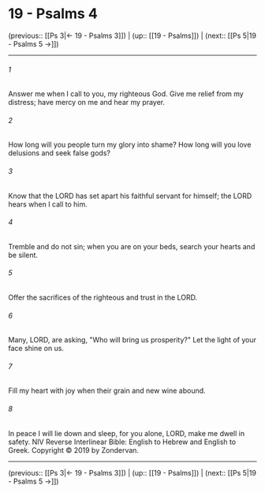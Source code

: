 # 19 - Psalms 4

(previous:: [[Ps 3|← 19 - Psalms 3]]) | (up:: [[19 - Psalms]]) | (next:: [[Ps 5|19 - Psalms 5 →]])

***


###### 1 
Answer me when I call to you, my righteous God. Give me relief from my distress; have mercy on me and hear my prayer. 

###### 2 
How long will you people turn my glory into shame? How long will you love delusions and seek false gods? 

###### 3 
Know that the LORD has set apart his faithful servant for himself; the LORD hears when I call to him. 

###### 4 
Tremble and do not sin; when you are on your beds, search your hearts and be silent. 

###### 5 
Offer the sacrifices of the righteous and trust in the LORD. 

###### 6 
Many, LORD, are asking, "Who will bring us prosperity?" Let the light of your face shine on us. 

###### 7 
Fill my heart with joy when their grain and new wine abound. 

###### 8 
In peace I will lie down and sleep, for you alone, LORD, make me dwell in safety. NIV Reverse Interlinear Bible: English to Hebrew and English to Greek. Copyright © 2019 by Zondervan.

***

(previous:: [[Ps 3|← 19 - Psalms 3]]) | (up:: [[19 - Psalms]]) | (next:: [[Ps 5|19 - Psalms 5 →]])
